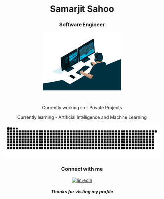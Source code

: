 <h1 align="center">Samarjit Sahoo</h1>
<h3 align="center">Software Engineer</h3>
<p align="center">
  <img alt="Coding" width="250" height="auto" src="code.gif">
</p>
<br>
<p align="center">Currently working on - Private Projects</p>
<p align="center">Currently learning - Artificial Intelligence and Machine Learning</p>
<img src="https://raw.githubusercontent.com/liudf0716/liudf0716/output/github-contribution-grid-snake-dark.svg#gh-dark-mode-only" />
<h3 align="center">Connect with me</h3>
<p align="center">
  <a href="https://linkedin.com/in/samarjit-sahoo/" target="_blank">
    <img align="center" src="https://raw.githubusercontent.com/rahuldkjain/github-profile-readme-generator/888aff31e1d26dd2a6acf6afebbc34970aeb0118/src/images/icons/Social/linked-in-alt.svg" alt="linkedin" height="30" width="40" />
  </a>
</p>
<h5 align="center">Thanks for visiting my profile</h5>
